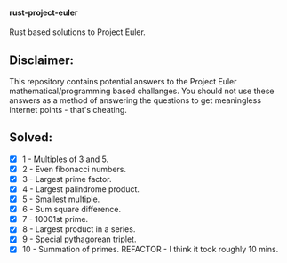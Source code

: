 #### rust-project-euler
Rust based solutions to Project Euler.

## Disclaimer:
This repository contains potential answers to the Project Euler mathematical/programming based challanges. You should not use these answers as a method of answering the questions to get meaningless internet points - that's cheating. 

## Solved:
- [x] 1 - Multiples of 3 and 5.   
- [x] 2 - Even fibonacci numbers.
- [x] 3 - Largest prime factor. 
- [x] 4 - Largest palindrome product.
- [x] 5 - Smallest multiple.
- [x] 6 - Sum square difference.
- [x] 7 - 10001st prime.
- [x] 8 - Largest product in a series.
- [x] 9 - Special pythagorean triplet. 
- [x] 10 - Summation of primes. REFACTOR - I think it took roughly 10 mins.
